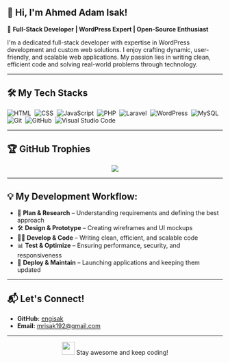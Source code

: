 ## 👋 Hi, I'm Ahmed Adam Isak!

🚀 **Full-Stack Developer | WordPress Expert | Open-Source Enthusiast**

I'm a dedicated full-stack developer with expertise in WordPress development and custom web solutions. I enjoy crafting dynamic, user-friendly, and scalable web applications. My passion lies in writing clean, efficient code and solving real-world problems through technology.

---

## 🛠️ My Tech Stacks

![HTML](https://img.shields.io/badge/-HTML-0D1117?style=flat&logo=HTML5)&nbsp;
![CSS](https://img.shields.io/badge/-CSS-0D1117?style=flat&logo=CSS3&logoColor=1572B6)&nbsp;
![JavaScript](https://img.shields.io/badge/-JavaScript-0D1117?style=flat&logo=javascript)&nbsp;
![PHP](https://img.shields.io/badge/-PHP-0D1117?style=flat&logo=php)&nbsp;
![Laravel](https://img.shields.io/badge/-Laravel-0D1117?style=flat&logo=laravel)&nbsp;
![WordPress](https://img.shields.io/badge/-WordPress-0D1117?style=flat&logo=wordpress)&nbsp;
![MySQL](https://img.shields.io/badge/-MySQL-0D1117?style=flat&logo=mysql)&nbsp;
![Git](https://img.shields.io/badge/-Git-0D1117?style=flat&logo=git)&nbsp;
![GitHub](https://img.shields.io/badge/-GitHub-0D1117?style=flat&logo=github)&nbsp;
![Visual Studio Code](https://img.shields.io/badge/-VS%20Code-0D1117?style=flat&logo=visual-studio-code&logoColor=007ACC)

---



## 🏆 GitHub Trophies

<p align="center">
  <img src="https://github-profile-trophy.vercel.app/?username=engisak&theme=juicyfresh&no-bg=true" />
</p>

---

## 💡 My Development Workflow:

- 🔄 **Plan & Research** – Understanding requirements and defining the best approach
- 🛠 **Design & Prototype** – Creating wireframes and UI mockups
- 👨‍💻 **Develop & Code** – Writing clean, efficient, and scalable code
- 📊 **Test & Optimize** – Ensuring performance, security, and responsiveness
- 🚀 **Deploy & Maintain** – Launching applications and keeping them updated

---

## 📬 Let's Connect!

- **GitHub:** [engisak](https://github.com/engisak)
- **Email:** mrisak192@gmail.com

---

<p align="center">
  <img src="https://media.giphy.com/media/QaMcXSekUWx7aogAUr/giphy.gif" width="30" /> Stay awesome and keep coding!
</p>
